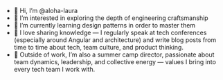 - 👋 Hi, I’m @aloha-laura
- 👀 I’m interested in exploring the depth of engineering craftsmanship
- 🌱 I’m currently learning design patterns in order to master them
- 💞️ I love sharing knowledge — I regularly speak at tech conferences (especially around Angular and architecture) and write blog posts from time to time about tech, team culture, and product thinking.  
- 🎒 Outside of work, I’m also a summer camp director, passionate about team dynamics, leadership, and collective energy — values I bring into every tech team I work with.  

<!---
aloha-laura/aloha-laura is a ✨ special ✨ repository because its `README.md` (this file) appears on your GitHub profile.
You can click the Preview link to take a look at your changes.
--->
